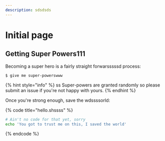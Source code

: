 ```yaml
---
description: sdsdsds
---
```


# Initial page

## Getting Super Powers111

Becoming a super hero is a fairly straight forwarsssssd process:

```
$ give me super-powerswww
```

{% hint style="info" %}
ss Super-powers are granted randomly so please submit an issue if you're not happy with yours.
{% endhint %}

Once you're strong enough, save the wdssssorld:

{% code title="hello.shssss" %}
```bash
# Ain't no code for that yet, sorry
echo 'You got to trust me on this, I saved the world'
```
{% endcode %}



